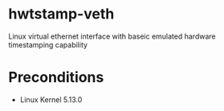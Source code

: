 # hwtstamp-veth
Linux virtual ethernet interface with baseic emulated hardware timestamping capability

# Preconditions
- Linux Kernel 5.13.0

